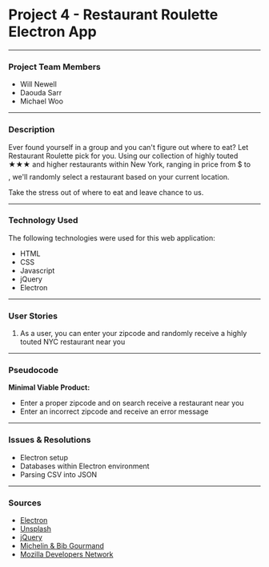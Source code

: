 # Project 4 - Restaurant Roulette Electron App

---

### Project Team Members

* Will Newell
* Daouda Sarr
* Michael Woo

___

### Description
Ever found yourself in a group and you can't figure out where to eat? Let Restaurant Roulette pick for you. Using our collection of highly touted ★★★ and higher restaurants within New York, ranging in price from $ to $$$$, we'll randomly select a restaurant based on your current location.

Take the stress out of where to eat and leave chance to us.

---

### Technology Used
The following technologies were used for this web application:

* HTML
* CSS
* Javascript
* jQuery
* Electron

---

### User Stories
1. As a user, you can enter your zipcode and randomly receive a highly touted NYC restaurant near you

---

### Pseudocode
**Minimal Viable Product:**

* Enter a proper zipcode and on search receive a restaurant near you
* Enter an incorrect zipcode and receive an error message

---

### Issues & Resolutions

* Electron setup
* Databases within Electron environment
* Parsing CSV into JSON

---

### Sources

* [Electron](http://electron.atom.io/)
* [Unsplash](https://unsplash.com/)
* [jQuery](http://api.jquery.com/)
* [Michelin & Bib Gourmand](https://www.viamichelin.com/)
* [Mozilla Developers Network](https://developer.mozilla.org/en-US/docs/Web/JavaScript)



